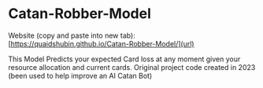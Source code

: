 # Catan-Robber-Model
Website (copy and paste into new tab): [https://quaidshubin.github.io/Catan-Robber-Model/](url)

This Model Predicts your expected Card loss at any moment given your resource allocation and current cards. Original project code created in 2023 (been used to help improve an AI Catan Bot)
